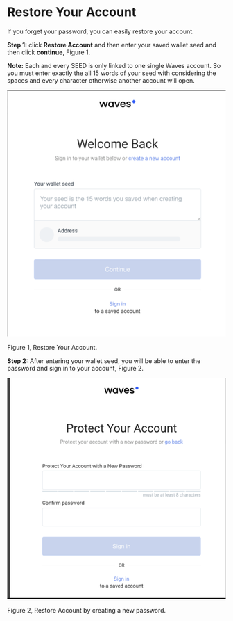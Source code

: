 # Restore Your Account

If you forget your password, you can easily restore your account.

**Step 1:** click **Restore Account** and then enter your saved wallet seed and then click **continue**, Figure 1.

**Note:** Each and every SEED is only linked to one single Waves account. So you must enter exactly the all 15 words of your seed with considering the spaces and every character otherwise another account will open.

![](/assets/Webp.net-resizeimage-7.png)

Figure 1, Restore Your Account.

**Step 2:** After entering your wallet seed, you will be able to enter the password and sign in to your account, Figure 2.

![](/assets/Webp.net-resizeimage-8.png)

Figure 2, Restore Account by creating a new password.